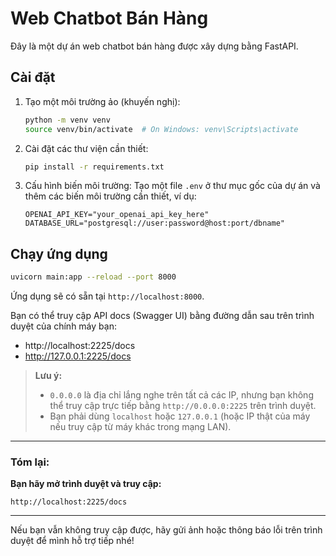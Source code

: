 # Web Chatbot Bán Hàng

Đây là một dự án web chatbot bán hàng được xây dựng bằng FastAPI.

## Cài đặt

1.  Tạo một môi trường ảo (khuyến nghị):
    ```bash
    python -m venv venv
    source venv/bin/activate  # On Windows: venv\Scripts\activate
    ```

2.  Cài đặt các thư viện cần thiết:
    ```bash
    pip install -r requirements.txt
    ```

3.  Cấu hình biến môi trường:
    Tạo một file `.env` ở thư mục gốc của dự án và thêm các biến môi trường cần thiết, ví dụ:
    ```
    OPENAI_API_KEY="your_openai_api_key_here"
    DATABASE_URL="postgresql://user:password@host:port/dbname"
    ```

## Chạy ứng dụng

```bash
uvicorn main:app --reload --port 8000
```

Ứng dụng sẽ có sẵn tại `http://localhost:8000`. 

Bạn có thể truy cập API docs (Swagger UI) bằng đường dẫn sau trên trình duyệt của chính máy bạn:

- http://localhost:2225/docs
- http://127.0.0.1:2225/docs

> **Lưu ý:**  
> - `0.0.0.0` là địa chỉ lắng nghe trên tất cả các IP, nhưng bạn không thể truy cập trực tiếp bằng `http://0.0.0.0:2225` trên trình duyệt.  
> - Bạn phải dùng `localhost` hoặc `127.0.0.1` (hoặc IP thật của máy nếu truy cập từ máy khác trong mạng LAN).

---

### Tóm lại:
**Bạn hãy mở trình duyệt và truy cập:**
```
http://localhost:2225/docs
```

---

Nếu bạn vẫn không truy cập được, hãy gửi ảnh hoặc thông báo lỗi trên trình duyệt để mình hỗ trợ tiếp nhé! 